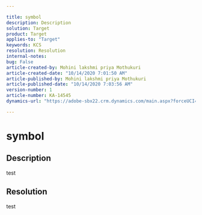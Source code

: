 ```yaml
---

title: symbol  
description: Description  
solution: Target  
product: Target  
applies-to: "Target"  
keywords: KCS  
resolution: Resolution  
internal-notes:   
bug: False  
article-created-by: Mohini lakshmi priya Mothukuri  
article-created-date: "10/14/2020 7:01:50 AM"  
article-published-by: Mohini lakshmi priya Mothukuri  
article-published-date: "10/14/2020 7:03:56 AM"  
version-number: 1  
article-number: KA-14545  
dynamics-url: "https://adobe-sbx22.crm.dynamics.com/main.aspx?forceUCI=1&pagetype=entityrecord&etn=knowledgearticle&id=12c7e41d-eb0d-eb11-a813-000d3a98f7e7"

---
```


# symbol

## Description

test

## Resolution

test
